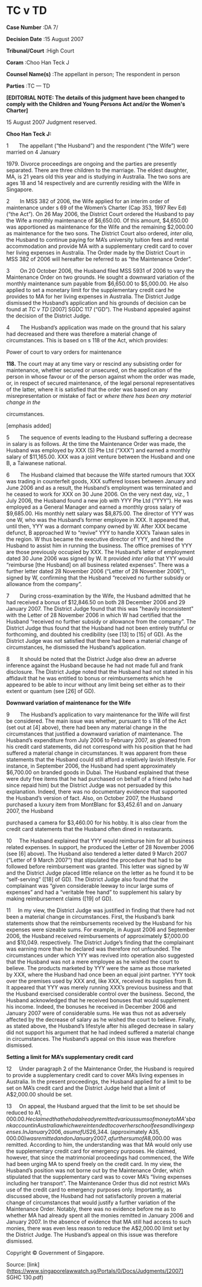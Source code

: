 # TC v TD 



**Case Number** :DA 7/ 

**Decision Date** :15 August 2007 

**Tribunal/Court** :High Court 

**Coram** :Choo Han Teck J 

**Counsel Name(s)** :The appellant in person; The respondent in person 

**Parties** :TC — TD 

**[EDITORIAL NOTE: The details of this judgment have been changed to comply with the Children and Young Persons Act and/or the Women's Charter]** 

15 August 2007 Judgment reserved. 

**Choo Han Teck J:** 

1       The appellant (“the Husband”) and the respondent (“the Wife”) were married on 4 January 

1979\. Divorce proceedings are ongoing and the parties are presently separated. There are three children to the marriage. The eldest daughter, MA, is 21 years old this year and is studying in Australia. The two sons are ages 18 and 14 respectively and are currently residing with the Wife in Singapore. 

2       In MSS 382 of 2006, the Wife applied for an interim order of maintenance under s 69 of the Women’s Charter (Cap 353, 1997 Rev Ed) (“the Act”). On 26 May 2006, the District Court ordered the Husband to pay the Wife a monthly maintenance of $6,650.00. Of this amount, $4,650.00 was apportioned as maintenance for the Wife and the remaining $2,000.00 as maintenance for the two sons. The District Court also ordered, _inter alia,_ the Husband to continue paying for MA’s university tuition fees and rental accommodation and provide MA with a supplementary credit card to cover her living expenses in Australia. The Order made by the District Court in MSS 382 of 2006 will hereafter be referred to as “the Maintenance Order”. 

3       On 20 October 2006, the Husband filed MSS 5931 of 2006 to vary the Maintenance Order on two grounds. He sought a downward variation of the monthly maintenance sum payable from $6,650.00 to $5,000.00. He also applied to set a monetary limit for the supplementary credit card he provides to MA for her living expenses in Australia. The District Judge dismissed the Husband’s application and his grounds of decision can be found at _TC v TD_ <span class="citation">[2007] SGDC 117</span> (“GD”). The Husband appealed against the decision of the District Judge. 

4       The Husband’s application was made on the ground that his salary had decreased and there was therefore a material change of circumstances. This is based on s 118 of the Act, which provides: 

 Power of court to vary orders for maintenance 

**118.** The court may at any time vary or rescind any subsisting order for maintenance, whether secured or unsecured, on the application of the person in whose favour or of the person against whom the order was made, or, in respect of secured maintenance, of the legal personal representatives of the latter, where it is satisfied that the order was based on any misrepresentation or mistake of fact or _where there has been any material change in the_ 


 circumstances. 

 [emphasis added] 

5       The sequence of events leading to the Husband suffering a decrease in salary is as follows. At the time the Maintenance Order was made, the Husband was employed by XXX (S) Pte Ltd (“XXX”) and earned a monthly salary of $11,165.00. XXX was a joint venture between the Husband and one B, a Taiwanese national. 

6       The Husband claimed that because the Wife started rumours that XXX was trading in counterfeit goods, XXX suffered losses between January and June 2006 and as a result, the Husband’s employment was terminated and he ceased to work for XXX on 30 June 2006. On the very next day, _viz.,_ 1 July 2006, the Husband found a new job with YYY Pte Ltd (“YYY”). He was employed as a General Manager and earned a monthly gross salary of $9,685.00. His monthly nett salary was $8,875.00. The director of YYY was one W, who was the Husband’s former employee in XXX. It appeared that, until then, YYY was a dormant company owned by W. After XXX became defunct, B approached W to “revive” YYY to handle XXX’s Taiwan sales in the region. W thus became the executive director of YYY, and hired the Husband to assist him in running the business. The office premises of YYY are those previously occupied by XXX. The Husband’s letter of employment dated 30 June 2006 was signed by W. It provided _inter alia_ that YYY would “reimburse [the Husband] on all business related expenses”. There was a further letter dated 28 November 2006 (“Letter of 28 November 2006”), signed by W, confirming that the Husband “received no further subsidy or allowance from the company”. 

7       During cross-examination by the Wife, the Husband admitted that he had received a bonus of $12,846.50 on both 28 December 2006 and 29 January 2007. The District Judge found that this was "heavily inconsistent" with the Letter of 28 November 2006 in which W had certified that the Husband “received no further subsidy or allowance from the company”. The District Judge thus found that the Husband had not been entirely truthful or forthcoming, and doubted his credibility (see [13] to [15] of GD). As the District Judge was not satisfied that there had been a material change of circumstances, he dismissed the Husband’s application. 

8       It should be noted that the District Judge also drew an adverse inference against the Husband because he had not made full and frank disclosure. The District Judge noted that the Husband had not stated in his affidavit that he was entitled to bonus or reimbursements which he appeared to be able to incur without any limit being set either as to their extent or quantum (see [26] of GD). 

**Downward variation of maintenance for the Wife** 

9       The Husband’s application to vary maintenance for the Wife will first be considered. The main issue was whether, pursuant to s 118 of the Act (set out at [4] above), there had been any material change in the circumstances that justified a downward variation of maintenance. The Husband’s expenditure from July 2006 to February 2007, as gleaned from his credit card statements, did not correspond with his position that he had suffered a material change in circumstances. It was apparent from these statements that the Husband could still afford a relatively lavish lifestyle. For instance, in September 2006, the Husband had spent approximately $6,700.00 on branded goods in Dubai. The Husband explained that these were duty free items that he had purchased on behalf of a friend (who had since repaid him) but the District Judge was not persuaded by this explanation. Indeed, there was no documentary evidence that supported the Husband’s version of fact. Also, on October 2007, the Husband purchased a luxury item from MontBlanc for $3,452.61 and on January 2007, the Husband 


purchased a camera for $3,460.00 for his hobby. It is also clear from the credit card statements that the Husband often dined in restaurants. 

10     The Husband explained that YYY would reimburse him for all business related expenses. In support, he produced the Letter of 28 November 2006 (see [6] above). The Husband also tendered a letter dated 9 March 2007 (“Letter of 9 March 2007”) that stipulated the procedure that had to be followed before reimbursement was granted. This letter was signed by W and the District Judge placed little reliance on the letter as he found it to be “self-serving” ([18] of GD). The District Judge also found that the complainant was “given considerable leeway to incur large sums of expenses” and had a “veritable free hand” to supplement his salary by making reimbursement claims ([19] of GD). 

11     In my view, the District Judge was justified in finding that there had not been a material change in circumstances. First, the Husband’s bank statements show that the reimbursements received by the Husband for his expenses were sizeable sums. For example, in August 2006 and September 2006, the Husband received reimbursements of approximately $7,000.00 and $10,049. respectively. The District Judge’s finding that the complainant was earning more than he declared was therefore not unfounded. The circumstances under which YYY was revived into operation also suggested that the Husband was not a mere employee as he wished the court to believe. The products marketed by YYY were the same as those marketed by XXX, where the Husband had once been an equal joint partner. YYY took over the premises used by XXX and, like XXX, received its supplies from B. It appeared that YYY was merely running XXX’s previous business and that the Husband exercised considerable control over the business. Second, the Husband acknowledged that he received bonuses that would supplement his income. Indeed, the bonuses he received in December 2006 and January 2007 were of considerable sums. He was thus not as adversely affected by the decrease of salary as he wished the court to believe. Finally, as stated above, the Husband’s lifestyle after his alleged decrease in salary did not support his argument that he had indeed suffered a material change in circumstances. The Husband’s appeal on this issue was therefore dismissed. 

**Setting a limit for MA’s supplementary credit card** 

12     Under paragraph 2 of the Maintenance Order, the Husband is required to provide a supplementary credit card to cover MA’s living expenses in Australia. In the present proceedings, the Husband applied for a limit to be set on MA’s credit card and the District Judge held that a limit of A$2,000.00 should be set. 

13     On appeal, the Husband argued that the limit to be set should be reduced to A$1,000.00. He claimed that he had already remitted various sums of money to MA’s bank account in Australia which were intended to cover her school fees and living expenses. In January 2006, a sum of US$26,344. (approximately A$35,000.00) was remitted and on January 2007, a further sum of A$8,000.00 was remitted. According to him, the understanding was that MA would only use the supplementary credit card for emergency purposes. He claimed, however, that since the matrimonial proceedings had commenced, the Wife had been urging MA to spend freely on the credit card. In my view, the Husband’s position was not borne out by the Maintenance Order, which stipulated that the supplementary card was to cover MA’s “living expenses including her transport”. The Maintenance Order thus did not restrict MA’s use of the credit card to emergency purposes only. Importantly, as discussed above, the Husband had not satisfactorily proven a material change of circumstances that would justify a further variation of the Maintenance Order. Notably, there was no evidence before me as to whether MA had already spent all the monies remitted in January 2006 and January 2007. In the absence of evidence that MA still had access to such monies, there was even less reason to reduce the A$2,000.00 limit set by the District Judge. The Husband’s appeal on this issue was therefore dismissed. 


Copyright © Government of Singapore. 


Source: [link](https://www.singaporelawwatch.sg/Portals/0/Docs/Judgments/[2007] SGHC 130.pdf)
